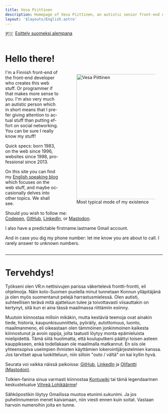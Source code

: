 ```yaml
---
title: Vesa Piittinen
description: Homepage of Vesa Piittinen, an autistic senior front-end of the front-end developer.
layout: '$layouts/English.astro'
---
```


<div lang="fi">

<span aria-hidden="true" style="vertical-align: middle; text-shadow: 0 0 3px rgba(0, 0, 0, 0.5);">🇫🇮&ensp;</span>[Esittely suomeksi alempana](#tervehdys)

</div>

<div lang="en" style="contain: layout;">

# Hello there!

<figure style="float: right; max-width: 50%; transform: translateX(1rem);">
	<img alt="Vesa Piittinen" src="/assets/naama.jpg" loading="lazy" width="400" height="400" style="height: auto; vertical-align: middle;" />
	<figcaption>Most typical mode of my existence</figcaption>
</figure>

I'm a Finnish front-end of the front-end developer who creates this web stuff. Or programmer if that makes more sense to
you. I'm also very much an autistic person which in short means that I prefer giving attention to actual stuff than
putting effort on social networking. You can be sure I really know my stuff!

Quick specs: born 1983, on the web since 1996, websites since 1998, professional since 2013.

On this site you can find my [English speaking blog](/blog) which focuses on the web stuff, and maybe occasionally
delves into other topics. We shall see.

Should you wish to follow me:<br />
<a hreflang="en" lang="en" href="https://codepen.io/Merri" aria-describedby="link-to-external-site" rel="noopener noreferrer" target="_blank">Codepen</a>,
<a hreflang="en" lang="en" href="https://github.me/Merri" aria-describedby="link-to-external-site" rel="noopener noreferrer" target="_blank">GitHub</a>,
<a hreflang="en" lang="en" href="https://www.linkedin.com/in/merri" aria-describedby="link-to-external-site" rel="noopener noreferrer" target="_blank">LinkedIn</a>,
or
<a href="https://mastodon.social/@MerriNet" aria-describedby="link-to-external-site" rel="me noopener noreferrer" target="_blank">Mastodon</a>.

I also have a predictable firstname.lastname Gmail account.

And in case you dig my phone number: let me know you are about to call. I rarely answer to unknown numbers.

</div>

---

<div lang="fi">

# Tervehdys!

Työkseni olen VR:n nettisivujen parissa väkertelevä frontti-frontti, eli ohjelmoija. Näin koto-Suomen puolella minut
tunnetaan Konnun ylläpitäjänä ja olen myös suomentanut pelejä harrastusmielessä. Olen autisti, suhteellisen terävä mitä
ajatteluun tulee ja toivottavasti viisauttakin on kertynyt, sitä kun ei aina tässä maailmassa riittämiin esiinny.

Muutoin kiinnostaa milloin mikäkin, mutta kestäviä teemoja ovat ainakin tiede, historia, kaupunkisuunnittelu, pyöräily,
autottomuus, luonto, maailmanmeno, eli oikeastaan olen tämmöinen jonkinmoinen kaikesta kiinnostunut ja avoin oppija,
jolta taatusti löytyy monta epämieluista mielipidettä. Tämä siitä huolimatta, että kouluputkeni päättyi toisen asteen
kauppikseen, enkä todellakaan ole maailmalla matkannut. En siis ole yhteensopiva useimpien ihmisten käyttämien
lokerointijärjestelmien kanssa. Jos tarvitset apua luokitteluun, niin silloin "outo / vältä" on kai kyllin hyvä.

Seurata voi vaikka näissä paikoissa:
<a hreflang="en" lang="en" href="https://github.me/Merri" aria-describedby="link-to-external-site" rel="noopener noreferrer" target="_blank">GitHub</a>,
<a hreflang="fi" lang="fi" href="https://fi.linkedin.com/in/merri" aria-describedby="link-to-external-site" rel="noopener noreferrer" target="_blank">LinkedIn</a>
ja
<a href="https://olifant.fi/@merri" aria-describedby="link-to-external-site" rel="me noopener noreferrer" target="_blank">Olifantti (Mastodon)</a>.

Tolkien-fanina sinua varmasti kiinnostaa
<a hreflang="fi" lang="fi" href="https://kontu.wiki" aria-describedby="link-to-external-site" rel="noopener noreferrer" target="_blank">Kontuwiki</a>
tai tämä legendaarinen keskustelualue
<a hreflang="fi" lang="fi" href="https://kontu.me" aria-describedby="link-to-external-site" rel="noopener noreferrer" target="_blank">Vihreä Lohikäärme</a>!

Sähköpostikin löytyy Gmailissa muotoa etunimi.sukunimi. Ja jos puhelinnumeron menet kaivamaan, niin viesti ennen kuin
soitat. Vastaan harvoin numeroihin joita en tunne.

</div>
